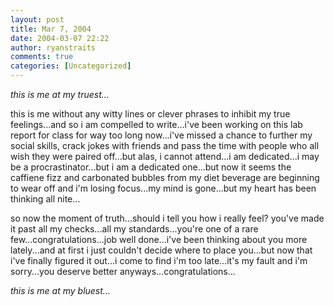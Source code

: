 ```yaml
---
layout: post
title: Mar 7, 2004
date: 2004-03-07 22:22
author: ryanstraits
comments: true
categories: [Uncategorized]
---
```

<em>this is me at my truest...</em>

this is me without any witty lines or clever phrases to inhibit my true feelings...and so i am compelled to write...i've been working on this lab report for class for way too long now...i've missed a chance to further my social skills, crack jokes with friends and pass the time with people who all wish they were paired off...but alas, i cannot attend...i am dedicated...i may be a procrastinator...but i am a dedicated one...but now it seems the caffiene fizz and carbonated bubbles from my diet beverage are beginning to wear off and i'm losing focus...my mind is gone...but my heart has been thinking all nite...

so now the moment of truth...should i tell you how i really feel? you've made it past all my checks...all my standards...you're one of a rare few...congratulations...job well done...i've been thinking about you more lately...and at first i just couldn't decide where to place you...but now that i've finally figured it out...i come to find i'm too late...it's my fault and i'm sorry...you deserve better anyways...congratulations...

<em>this is me at my bluest...</em>
